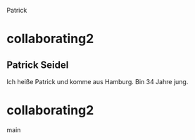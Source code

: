 Patrick
# collaborating2


## Patrick Seidel
Ich heiße Patrick und komme aus Hamburg.
Bin 34 Jahre jung.

# collaborating2

main
